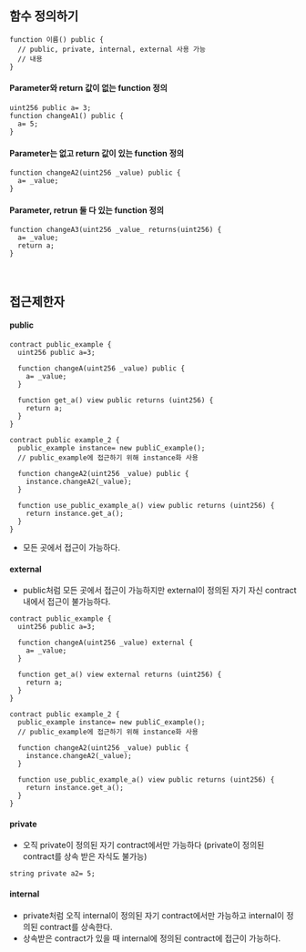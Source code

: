 ## 함수 정의하기
```solidity
function 이름() public { 
  // public, private, internal, external 사용 가능
  // 내용
}
```

#### Parameter와 return 값이 없는 function 정의
```solidity
uint256 public a= 3;
function changeA1() public {
  a= 5;
}
```


#### Parameter는 없고 return 값이 있는 function 정의
```solidity
function changeA2(uint256 _value) public {
  a= _value;
}
```

#### Parameter, retrun 둘 다 있는 function 정의
```solidity
function changeA3(uint256 _value_ returns(uint256) {
  a= _value;
  return a;
}
```

<br>

## 접근제한자
#### public
```solidity
contract public_example {
  uint256 public a=3;
  
  function changeA(uint256 _value) public {
    a= _value;
  }
  
  function get_a() view public returns (uint256) {
    return a;
  }
}

contract public example_2 {
  public_example instance= new publiC_example(); 
  // public_example에 접근하기 위해 instance화 사용
  
  function changeA2(uint256 _value) public {
    instance.changeA2(_value);
  }
  
  function use_public_example_a() view public returns (uint256) {
    return instance.get_a();
  }
}
```
- 모든 곳에서 접근이 가능하다.


#### external
- public처럼 모든 곳에서 접근이 가능하지만 external이 정의된 자기 자신 contract 내에서 접근이 불가능하다.
```solidity
contract public_example {
  uint256 public a=3;
  
  function changeA(uint256 _value) external {
    a= _value;
  }
  
  function get_a() view external returns (uint256) {
    return a;
  }
}

contract public example_2 {
  public_example instance= new publiC_example(); 
  // public_example에 접근하기 위해 instance화 사용
  
  function changeA2(uint256 _value) public {
    instance.changeA2(_value);
  }
  
  function use_public_example_a() view public returns (uint256) {
    return instance.get_a();
  }
}
```

#### private
- 오직 private이 정의된 자기 contract에서만 가능하다 (private이 정의된 contract를 상속 받은 자식도 불가능)
```solidity
string private a2= 5;
```

#### internal
- private처럼 오직 internal이 정의된 자기 contract에서만 가능하고 internal이 정의된 contract를 상속한다.
- 상속받은 contract가 있을 때 internal에 정의된 contract에 접근이 가능하다.

